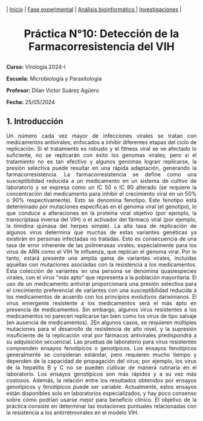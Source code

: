 |   [Inicio](readme.md)  |  [Fase experimental](analisis_experimental.md)  |  [Análisis bioinformático ](analisis_bioinformatico.md)  |   [Investigaciones](Investigaciones.md)  |

<h1><p style="text-align: center;"> Práctica N°10: Detección de la Farmacorresistencia del VIH </p></h1>

**Curso:** Virología 2024-I<br>

**Escuela:** Microbiología y Parasitología<br>  

**Profesor:** Dilan Victor Suárez Agüero<br>  

**Fecha:** 25/05/2024<br>  

## 1. Introducción

<p style="text-align: justify;"> Un número cada vez mayor de infecciones virales se tratan con medicamentos antivirales, enfocados a inhibir diferentes etapas del ciclo de replicación. Si el tratamiento es robusto y el fitness viral se ve afectado lo suficiente, no se replicarán con éxito los genomas virales, pero si el tratamiento no es tan efectivo y algunos genomas logran replicarse, la presión selectiva puede resultar en una rápida adaptación, generando la farmacorresistencia.
La farmacorresistencia se define como una susceptibilidad reducida a un medicamento en un sistema de cultivo de laboratorio y se expresa como un IC 50 o IC 90 alterado (se requiere la concentración del medicamento para inhibir el crecimiento viral en un 50% o 90% respectivamente). Esto se denomina fenotipo. Este fenotipo está determinado por mutaciones específicas en el genoma viral (el genotipo), lo que conduce a alteraciones en la proteína viral objetivo (por ejemplo, la transcriptasa inversa del VIH) o el activador del fármaco viral (por ejemplo, la timidina quinasa del herpes simple). La alta tasa de replicación de algunos virus determina que muchas de estas variantes genéticas ya existirán en personas infectadas no tratadas. Esto es consecuencia de una tasa de error inherente de las polimerasas virales, especialmente para los virus de ARN como el VIH 1e influenza, que replican el genoma viral. Por lo tanto, estará presente una amplia gama de variantes virales, incluidas aquellas con mutaciones asociadas con la resistencia a los medicamentos. Esta colección de variantes en una persona se denomina quasiespecies virales, con el virus "más apto" que representa a la población mayoritaria. El uso de un medicamento antiviral proporcionará una presión selectiva para el crecimiento preferencial de variantes con una susceptibilidad reducida a los medicamentos de acuerdo con los principios evolutivos darwinianos. El virus emergente resistente a los medicamentos será el más apto en presencia de medicamentos. Sin embargo, algunos virus resistentes a los medicamentos no parecen replicarse tan bien como los virus de tipo salvaje (en ausencia de medicamentos). 2En algunos casos, se requieren múltiples mutaciones para el desarrollo de resistencia de alto nivel, y la supresión insuficiente de la replicación viral por fármacos antivirales predispondrá a su adquisición secuencial.
Las pruebas de laboratorio para virus resistentes comprenden ensayos fenotípicos o genotípicos. Los ensayos fenotípicos generalmente se consideran estándar, pero requieren mucho tiempo y dependen de la capacidad de propagación del virus; por ejemplo, los virus de la hepatitis B y C no se pueden cultivar de manera rutinaria en el laboratorio. Los ensayos genotípicos son más rápidos y a su vez más costosos. Además, la relación entre los resultados obtenidos por ensayos genotípicos y fenotípicos puede ser variable. Actualmente, estos ensayos están disponibles solo en laboratorios especializados, y hay poco consenso sobre cómo podrían usarse mejor para beneficio clínico. El objetivo de la práctica consiste en determinar las mutaciones puntuales relacionadas con la resistencia a los antirretrovirales en el modelo VIH.</p>




